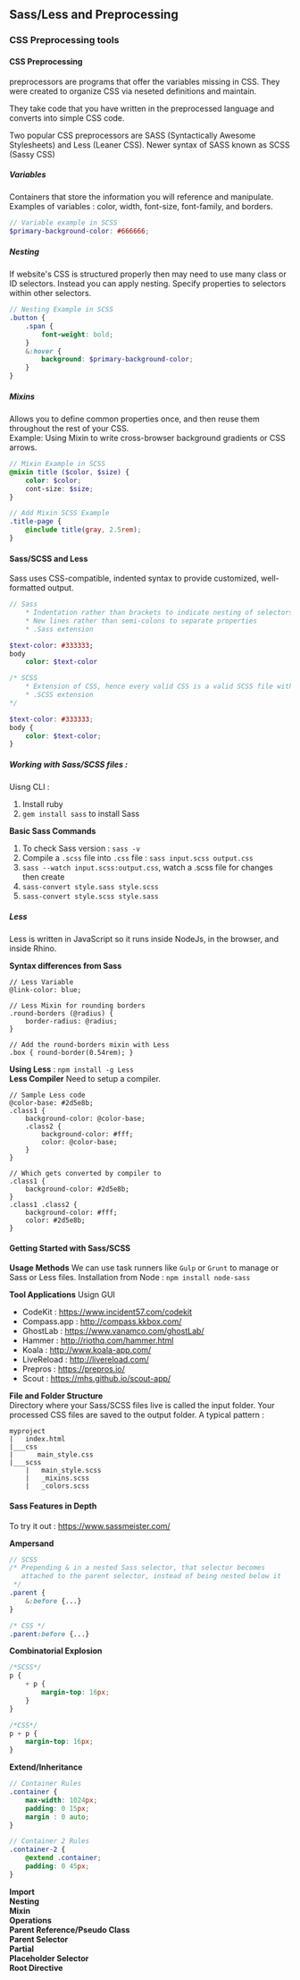 ## Sass/Less and Preprocessing

### CSS Preprocessing tools

#### CSS Preprocessing

preprocessors are programs that offer the variables missing in CSS. They were created to organize CSS via neseted definitions and maintain.

They take code that you have written in the preprocessed language and converts into simple CSS code. 

Two popular CSS preprocessors are SASS (Syntactically Awesome Stylesheets) and Less (Leaner CSS). Newer syntax of SASS known as SCSS (Sassy CSS)

##### Variables

Containers that store the information you will reference and manipulate.
Examples of variables : color, width, font-size, font-family, and borders.
``` SCSS
// Variable example in SCSS
$primary-background-color: #666666;
```

##### Nesting
If website's CSS is structured properly then may need to use many class or ID selectors. 
Instead you can apply nesting. Specify properties to selectors within other selectors. 
``` SCSS
// Nesting Example in SCSS
.button {
    .span {
        font-weight: bold;
    }
    &:hover {
        background: $primary-background-color;
    }
}
```

##### Mixins
Allows you to define common properties once, and then reuse them throughout the rest of your CSS.  
Example: Using Mixin to write cross-browser background gradients or CSS arrows.
```SCSS
// Mixin Example in SCSS
@mixin title ($color, $size) {
    color: $color;
    cont-size: $size;
}

// Add Mixin SCSS Example
.title-page {
    @include title(gray, 2.5rem);
}
```

#### Sass/SCSS and Less

Sass uses CSS-compatible, indented syntax to provide customized, well-formatted output. 
``` Sass
// Sass
    * Indentation rather than brackets to indicate nesting of selectors
    * New lines rather than semi-colons to separate properties
    * .Sass extension

$text-color: #333333;
body 
    color: $text-color
```
``` SCSS
/* SCSS
    * Extension of CSS, hence every valid CSS is a valid SCSS file with same meaning.
    * .SCSS extension 
*/

$text-color: #333333;
body {
    color: $text-color;
}
```

##### Working with Sass/SCSS files : 
Uisng CLI :  
1. Install ruby  
2. `gem install sass` to install Sass

**Basic Sass Commands**  
1. To check Sass version : `sass -v`
2. Compile a `.scss` file into `.css` file : `sass input.scss output.css`
3. `sass --watch input.scss:output.css`, watch a .scss file for changes then create
4. `sass-convert style.sass style.scss`
5. `sass-convert style.scss style.sass`

##### Less
Less is written in JavaScript so it runs inside NodeJs, in the browser, and inside Rhino. 

**Syntax differences from Sass**  
``` Less
// Less Variable
@link-color: blue;

// Less Mixin for rounding borders
.round-borders (@radius) {
    border-radius: @radius;
}

// Add the round-borders mixin with Less
.box { round-border(0.54rem); }
```

**Using Less** : `npm install -g Less`  
**Less Compiler**
Need to setup a compiler. 

```Less
// Sample Less code
@color-base: #2d5e8b;
.class1 {
    background-color: @color-base;
    .class2 {
        background-color: #fff;
        color: @color-base;
    }
}

// Which gets converted by compiler to 
.class1 {
    background-color: #2d5e8b;
}
.class1 .class2 {
    background-color: #fff;
    color: #2d5e8b;
}
```

#### Getting Started with Sass/SCSS

**Usage Methods**
We can use task runners like `Gulp` or `Grunt` to manage or Sass or Less files. 
Installation from Node : `npm install node-sass`

**Tool Applications**
Usign GUI
* CodeKit : https://www.incident57.com/codekit
* Compass.app : http://compass.kkbox.com/
* GhostLab : https://www.vanamco.com/ghostLab/
* Hammer : http://riothq.com/hammer.html
* Koala : http://www.koala-app.com/ 
* LiveReload : http://livereload.com/
* Prepros : https://prepros.io/
* Scout : https://mhs.github.io/scout-app/

**File and Folder Structure**  
Directory where your Sass/SCSS files live is called the input folder. Your processed CSS files are saved to the output folder. A typical pattern : 
```
myproject
|   index.html
|___css
|      main_style.css
|___scss
    |   main_style.scss
    |   _mixins.scss
    |   _colors.scss
```

#### Sass Features in Depth

To try it out : https://www.sassmeister.com/

**Ampersand**
```SCSS
// SCSS
/* Prepending & in a nested Sass selector, that selector becomes
   attached to the parent selector, instead of being nested below it
 */
.parent {
    &:before {...}
}
```
```CSS
/* CSS */
.parent:before {...}
```
**Combinatorial Explosion**
```SCSS
/*SCSS*/
p {
    + p {
        margin-top: 16px;
    }
}

/*CSS*/
p + p {
    margin-top: 16px;
}
```

**Extend/Inheritance**
```SCSS
// Container Rules
.container {
    max-width: 1024px;
    padding: 0 15px;
    margin : 0 auto;
}

// Container 2 Rules
.container-2 {
    @extend .container;
    padding: 0 45px;
}
```
**Import**  
**Nesting**  
**Mixin**  
**Operations**  
**Parent Reference/Pseudo Class**  
**Parent Selector**  
**Partial**  
**Placeholder Selector**  
**Root Directive**  
